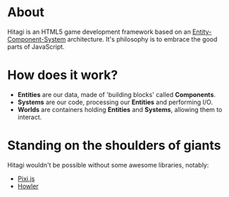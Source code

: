 # About
Hitagi is an HTML5 game development framework based on an [Entity-Component-System](https://en.wikipedia.org/wiki/Entity_component_system) architecture. It's philosophy is to embrace the good parts of JavaScript.

# How does it work?
* **Entities** are our data, made of 'building blocks' called **Components**.
* **Systems** are our code, processing our **Entities** and performing I/O.
* **Worlds** are containers holding **Entities** and **Systems**, allowing them to interact.

# Standing on the shoulders of giants
Hitagi wouldn't be possible without some awesome libraries, notably:
* [Pixi.js](https://github.com/pixijs/pixi.js)
* [Howler](https://github.com/goldfire/howler.js/)
